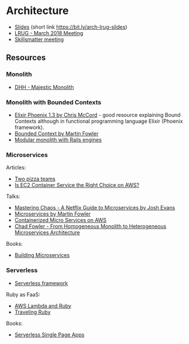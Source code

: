 # Architecture

* [Slides](https://docs.google.com/presentation/d/15-o7Cos6UAmYn0AW0lfyBvyyC3_LdE7kF6TnxXBE3p0/edit)
  (short link <https://bit.ly/arch-lrug-slides>)
* [LRUG - March 2018 Meeting](http://lrug.org/meetings/2018/march/)
* [Skillsmatter meeting](https://skillsmatter.com/meetups/10709-lrug-march)

## Resources


### Monolith

* [DHH - Majestic Monolith](https://m.signalvnoise.com/the-majestic-monolith-29166d022228)

### Monolith with Bounded Contexts

* [Elixir Phoenix 1.3 by Chris McCord](https://youtu.be/tMO28ar0lW8?t=15m31s) - good
  resource explaining Bound Contexts although in functional
  programming language Elixir (Phoenix framework).
* [Bounded Context by Martin Fowler](https://martinfowler.com/bliki/BoundedContext.html)
* [Modular monolith with Rails engines](https://medium.com/@dan_manges/the-modular-monolith-rails-architecture-fb1023826fc4)

### Microservices

Articles:

* [Two pizza teams](http://blog.idonethis.com/two-pizza-team/)
* [Is EC2 Container Service the Right Choice on AWS?](https://medium.com/containermind/is-ec2-container-service-the-right-choice-on-aws-3d419d96a390)

Talks:

* [Mastering Chaos - A Netflix Guide to Microservices by Josh Evans](https://www.youtube.com/watch?v=CZ3wIuvmHeM)
* [Microservices by Martin Fowler](https://www.youtube.com/watch?v=wgdBVIX9ifA)
* [Containerized Micro Services on AWS](https://www.youtube.com/watch?v=rcjXQxRgMj0)
* [Chad Fowler -  From Homogeneous Monolith to Heterogeneous Microservices Architecture](https://www.youtube.com/watch?v=sAsRtZEGMMQ)

Books:

* [Building Microservices](http://shop.oreilly.com/product/0636920033158.do)

### Serverless


* [Serverless framework](https://serverless.com)

Ruby as FaaS:

* [AWS Lambda and Ruby](https://aws.amazon.com/blogs/compute/scripting-languages-for-aws-lambda-running-php-ruby-and-go#toc_10)
* [Traveling Ruby](https://github.com/phusion/traveling-ruby)

Books:

* [Serverless Single Page Apps](https://pragprog.com/book/brapps/serverless-single-page-apps)

